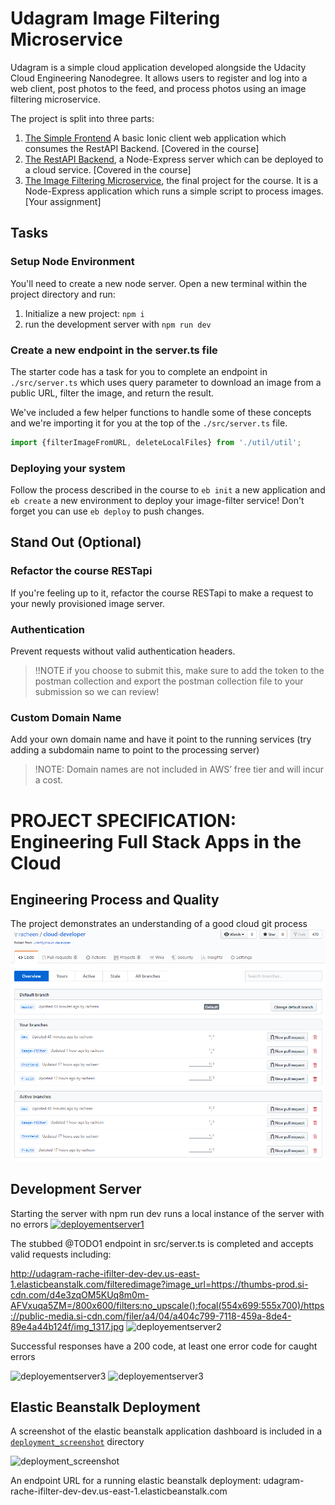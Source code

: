 # Udagram Image Filtering Microservice

Udagram is a simple cloud application developed alongside the Udacity Cloud Engineering Nanodegree. It allows users to register and log into a web client, post photos to the feed, and process photos using an image filtering microservice.

The project is split into three parts:
1. [The Simple Frontend](https://github.com/udacity/cloud-developer/tree/master/course-02/exercises/udacity-c2-frontend)
A basic Ionic client web application which consumes the RestAPI Backend. [Covered in the course]
2. [The RestAPI Backend](https://github.com/udacity/cloud-developer/tree/master/course-02/exercises/udacity-c2-restapi), a Node-Express server which can be deployed to a cloud service. [Covered in the course]
3. [The Image Filtering Microservice](https://github.com/udacity/cloud-developer/tree/master/course-02/project/image-filter-starter-code), the final project for the course. It is a Node-Express application which runs a simple script to process images. [Your assignment]

## Tasks

### Setup Node Environment

You'll need to create a new node server. Open a new terminal within the project directory and run:

1. Initialize a new project: `npm i`
2. run the development server with `npm run dev`

### Create a new endpoint in the server.ts file

The starter code has a task for you to complete an endpoint in `./src/server.ts` which uses query parameter to download an image from a public URL, filter the image, and return the result.

We've included a few helper functions to handle some of these concepts and we're importing it for you at the top of the `./src/server.ts`  file.

```typescript
import {filterImageFromURL, deleteLocalFiles} from './util/util';
```

### Deploying your system

Follow the process described in the course to `eb init` a new application and `eb create` a new environment to deploy your image-filter service! Don't forget you can use `eb deploy` to push changes.

## Stand Out (Optional)

### Refactor the course RESTapi

If you're feeling up to it, refactor the course RESTapi to make a request to your newly provisioned image server.

### Authentication

Prevent requests without valid authentication headers.
> !!NOTE if you choose to submit this, make sure to add the token to the postman collection and export the postman collection file to your submission so we can review!

### Custom Domain Name

Add your own domain name and have it point to the running services (try adding a subdomain name to point to the processing server)
> !NOTE: Domain names are not included in AWS’ free tier and will incur a cost.

# PROJECT SPECIFICATION: Engineering Full Stack Apps in the Cloud

## Engineering Process and Quality
The project demonstrates an understanding of a good cloud git process
[![deployementserver1](assets\Branches.PNG)](https://github.com/racheen/cloud-developer/blob/master/course-02/project/image-filter-starter-code/assets/Branches.PNG)

## Development Server
Starting the server with npm run dev runs a local instance of the server with no errors
[![deployementserver1](/assets\DeployementServer1.PNG)](https://github.com/racheen/cloud-developer/blob/master/course-02/project/image-filter-starter-code/assets/DeployementServer1.PNG)

The stubbed @TODO1 endpoint in src/server.ts is completed and accepts valid requests including:

http://udagram-rache-ifilter-dev-dev.us-east-1.elasticbeanstalk.com/filteredimage?image_url=https://thumbs-prod.si-cdn.com/d4e3zqOM5KUq8m0m-AFVxuqa5ZM=/800x600/filters:no_upscale():focal(554x699:555x700)/https://public-media.si-cdn.com/filer/a4/04/a404c799-7118-459a-8de4-89e4a44b124f/img_1317.jpg
![deployementserver2](/assets\DeployementServer2.PNG)

Successful responses have a 200 code, at least one error code for caught errors

![deployementserver3](/assets\DeployementServer3.PNG)
![deployementserver3](/assets\DeployementServer4.PNG)

## Elastic Beanstalk Deployment
A screenshot of the elastic beanstalk application dashboard is included in a [`deployment_screenshot`](https://github.com/racheen/cloud-developer/tree/master/course-02/project/image-filter-starter-code/deployment_screenshots/elastic_beanstalk_sc.PNG) directory

![deployment_screenshot](/deployment_screenshots\elastic_beanstalk_sc.PNG)

An endpoint URL for a running elastic beanstalk deployment: 
udagram-rache-ifilter-dev-dev.us-east-1.elasticbeanstalk.com
